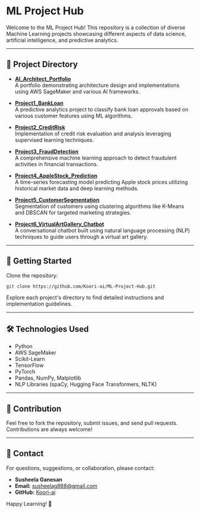 # ML Project Hub

Welcome to the ML Project Hub! This repository is a collection of diverse Machine Learning projects showcasing different aspects of data science, artificial intelligence, and predictive analytics.

---

## 📂 Project Directory

- **[AI_Architect_Portfolio](AI_Architect_Portfolio/)**  
  A portfolio demonstrating architecture design and implementations using AWS SageMaker and various AI frameworks.

- **[Project1_BankLoan](Project1_BankLoan/)**  
  A predictive analytics project to classify bank loan approvals based on various customer features using ML algorithms.

- **[Project2_CreditRisk](Project2%20Credit%20Risk/)**  
  Implementation of credit risk evaluation and analysis leveraging supervised learning techniques.

- **[Project3_FraudDetection](Project3_FraudDetection/)**  
  A comprehensive machine learning approach to detect fraudulent activities in financial transactions.

- **[Project4_AppleStock_Prediction](Project4_AppleStock_Prediction/)**  
  A time-series forecasting model predicting Apple stock prices utilizing historical market data and deep learning methods.

- **[Project5_CustomerSegmentation](Project5_CustomerSegmentation/)**  
  Segmentation of customers using clustering algorithms like K-Means and DBSCAN for targeted marketing strategies.

- **[Project6_VirtualArtGallery_Chatbot](Project6_VirtualArtGallery_Chatbot/)**  
  A conversational chatbot built using natural language processing (NLP) techniques to guide users through a virtual art gallery.

---

## 🚀 Getting Started

Clone the repository:
```bash
git clone https://github.com/Koori-ai/ML-Project-Hub.git
```

Explore each project's directory to find detailed instructions and implementation guidelines.

---

## 🛠 Technologies Used

- Python
- AWS SageMaker
- Scikit-Learn
- TensorFlow
- PyTorch
- Pandas, NumPy, Matplotlib
- NLP Libraries (spaCy, Hugging Face Transformers, NLTK)

---

## 🤝 Contribution

Feel free to fork the repository, submit issues, and send pull requests. Contributions are always welcome!

---

## 📧 Contact

For questions, suggestions, or collaboration, please contact:

- **Susheela Ganesan**
- **Email:** [susheelag888@gmail.com](mailto:susheelag888@gmail.com)
- **GitHub:** [Koori-ai](https://github.com/Koori-ai)

Happy Learning! 🌟
